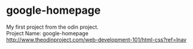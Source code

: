 # google-homepage
My first project from the odin project.  
Project Name: google-homepage  
http://www.theodinproject.com/web-development-101/html-css?ref=lnav
